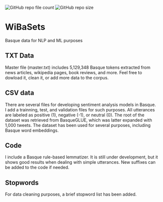 ![GitHub repo file count](https://img.shields.io/github/directory-file-count/IParraMartin/WiBaSets)
![GitHub repo size](https://img.shields.io/github/repo-size/IParraMartin/WiBaSets?color=red)

# WiBaSets
Basque data for NLP and ML purposes

TXT Data
-----------
Master file (master.txt) includes 5,129,348 Basque tokens extracted from news articles, wikipedia pages, book reviews, and more. Feel free to dowload it, clean it, or add more data to the corpus. 

CSV data
-----------
There are several files for developing sentiment analysis models in Basque. I add a trainning, test, and validation files for such purposes. All utterances are labeled as positive (1), negative (-1), or neutral (0). The root of the dataset was retrieved from BasqueGLUE, which was latter expanded with 1,000 tweets. The dataset has been used for several purposes, including Basque word embeddings.

Code
-----------
I include a Basque rule-based lemmatizer. It is still under development, but it shows good results when dealing with simple utterances. New suffixes can be added to the code if needed.

Stopwords
-----------
For data cleaning purposes, a brief stopword list has been added.
